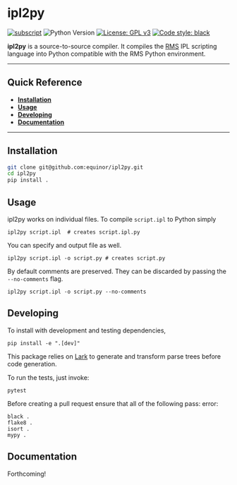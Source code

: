 # ipl2py

[![subscript](https://github.com/equinor/ipl2py/actions/workflows/ipl2py.yml/badge.svg)](https://github.com/equinor/ipl2py/actions/workflows/ipl2py.yml)
![Python
Version](https://img.shields.io/badge/python-3.8%20|%203.9%20|%203.10%20|%203.11-blue.svg)
[![License: GPL v3](https://img.shields.io/github/license/equinor/ipl2py)](https://www.gnu.org/licenses/gpl-3.0)
[![Code style: black](https://img.shields.io/badge/code%20style-black-000000.svg)](https://github.com/psf/black)

**ipl2py** is a source-to-source compiler. It compiles the
[RMS](https://www.aspentech.com/en/products/sse/aspen-rms) IPL scripting
language into Python compatible with the RMS Python environment.

---

## Quick Reference

* [**Installation**](#installation)
* [**Usage**](#usage)
* [**Developing**](#developing)
* [**Documentation**](#documentation)

---

## Installation

```sh
git clone git@github.com:equinor/ipl2py.git
cd ipl2py
pip install .
```

## Usage

ipl2py works on individual files. To compile `script.ipl` to Python simply

```shell
ipl2py script.ipl  # creates script.ipl.py
```

You can specify and output file as well.

```shell
ipl2py script.ipl -o script.py # creates script.py
```

By default comments are preserved. They can be discarded by passing the
`--no-comments` flag.

```shell
ipl2py script.ipl -o script.py --no-comments
```

## Developing

To install with development and testing dependencies,
```shell
pip install -e ".[dev]"
```

This package relies on [Lark](https://github.com/lark-parser/lark/) to
generate and transform parse trees before code generation.

To run the tests, just invoke:
```shell
pytest
```

Before creating a pull request ensure that all of the following pass:
error:
```shell
black .
flake8 .
isort .
mypy .
```

## Documentation

Forthcoming!
